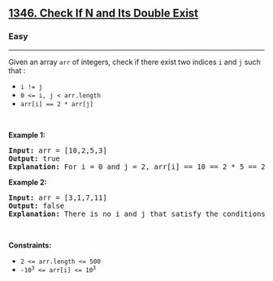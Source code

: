 <h2><a href="https://leetcode.com/problems/check-if-n-and-its-double-exist/">1346. Check If N and Its Double Exist</a></h2><h3>Easy</h3><hr><div style="user-select: auto;"><p style="user-select: auto;">Given an array <code style="user-select: auto;">arr</code> of integers, check if there exist two indices <code style="user-select: auto;">i</code> and <code style="user-select: auto;">j</code> such that :</p>

<ul style="user-select: auto;">
	<li style="user-select: auto;"><code style="user-select: auto;">i != j</code></li>
	<li style="user-select: auto;"><code style="user-select: auto;">0 &lt;= i, j &lt; arr.length</code></li>
	<li style="user-select: auto;"><code style="user-select: auto;">arr[i] == 2 * arr[j]</code></li>
</ul>

<p style="user-select: auto;">&nbsp;</p>
<p style="user-select: auto;"><strong class="example" style="user-select: auto;">Example 1:</strong></p>

<pre style="user-select: auto;"><strong style="user-select: auto;">Input:</strong> arr = [10,2,5,3]
<strong style="user-select: auto;">Output:</strong> true
<strong style="user-select: auto;">Explanation:</strong> For i = 0 and j = 2, arr[i] == 10 == 2 * 5 == 2 * arr[j]
</pre>

<p style="user-select: auto;"><strong class="example" style="user-select: auto;">Example 2:</strong></p>

<pre style="user-select: auto;"><strong style="user-select: auto;">Input:</strong> arr = [3,1,7,11]
<strong style="user-select: auto;">Output:</strong> false
<strong style="user-select: auto;">Explanation:</strong> There is no i and j that satisfy the conditions.
</pre>

<p style="user-select: auto;">&nbsp;</p>
<p style="user-select: auto;"><strong style="user-select: auto;">Constraints:</strong></p>

<ul style="user-select: auto;">
	<li style="user-select: auto;"><code style="user-select: auto;">2 &lt;= arr.length &lt;= 500</code></li>
	<li style="user-select: auto;"><code style="user-select: auto;">-10<sup style="user-select: auto;">3</sup> &lt;= arr[i] &lt;= 10<sup style="user-select: auto;">3</sup></code></li>
</ul>
</div>